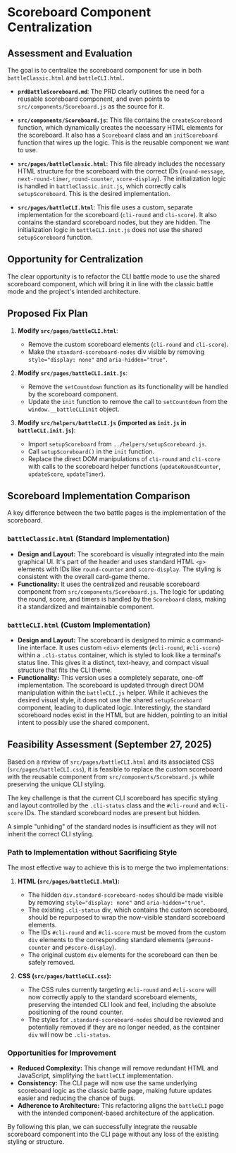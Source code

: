 # Scoreboard Component Centralization

## Assessment and Evaluation

The goal is to centralize the scoreboard component for use in both `battleClassic.html` and `battleCLI.html`.

- **`prdBattleScoreboard.md`**: The PRD clearly outlines the need for a reusable scoreboard component, and even points to `src/components/Scoreboard.js` as the source for it.

- **`src/components/Scoreboard.js`**: This file contains the `createScoreboard` function, which dynamically creates the necessary HTML elements for the scoreboard. It also has a `Scoreboard` class and an `initScoreboard` function that wires up the logic. This is the reusable component we want to use.

- **`src/pages/battleClassic.html`**: This file already includes the necessary HTML structure for the scoreboard with the correct IDs (`round-message`, `next-round-timer`, `round-counter`, `score-display`). The initialization logic is handled in `battleClassic.init.js`, which correctly calls `setupScoreboard`. This is the desired implementation.

- **`src/pages/battleCLI.html`**: This file uses a custom, separate implementation for the scoreboard (`cli-round` and `cli-score`). It also contains the standard scoreboard nodes, but they are hidden. The initialization logic in `battleCLI.init.js` does not use the shared `setupScoreboard` function.

## Opportunity for Centralization

The clear opportunity is to refactor the CLI battle mode to use the shared scoreboard component, which will bring it in line with the classic battle mode and the project's intended architecture.

## Proposed Fix Plan

1. **Modify `src/pages/battleCLI.html`**:
   - Remove the custom scoreboard elements (`cli-round` and `cli-score`).
   - Make the `standard-scoreboard-nodes` div visible by removing `style="display: none"` and `aria-hidden="true"`.

2. **Modify `src/pages/battleCLI.init.js`**:
   - Remove the `setCountdown` function as its functionality will be handled by the scoreboard component.
   - Update the `init` function to remove the call to `setCountdown` from the `window.__battleCLIinit` object.

3. **Modify `src/helpers/battleCLI.js` (imported as `init.js` in `battleCLI.init.js`)**:
   - Import `setupScoreboard` from `../helpers/setupScoreboard.js`.
   - Call `setupScoreboard()` in the `init` function.
   - Replace the direct DOM manipulations of `cli-round` and `cli-score` with calls to the scoreboard helper functions (`updateRoundCounter`, `updateScore`, `updateTimer`).

## Scoreboard Implementation Comparison

A key difference between the two battle pages is the implementation of the scoreboard.

### `battleClassic.html` (Standard Implementation)

- **Design and Layout:** The scoreboard is visually integrated into the main graphical UI. It's part of the header and uses standard HTML `<p>` elements with IDs like `round-counter` and `score-display`. The styling is consistent with the overall card-game theme.
- **Functionality:** It uses the centralized and reusable scoreboard component from `src/components/Scoreboard.js`. The logic for updating the round, score, and timers is handled by the `Scoreboard` class, making it a standardized and maintainable component.

### `battleCLI.html` (Custom Implementation)

- **Design and Layout:** The scoreboard is designed to mimic a command-line interface. It uses custom `<div>` elements (`#cli-round`, `#cli-score`) within a `.cli-status` container, which is styled to look like a terminal's status line. This gives it a distinct, text-heavy, and compact visual structure that fits the CLI theme.
- **Functionality:** This version uses a completely separate, one-off implementation. The scoreboard is updated through direct DOM manipulation within the `battleCLI.js` helper. While it achieves the desired visual style, it does not use the shared `setupScoreboard` component, leading to duplicated logic. Interestingly, the standard scoreboard nodes exist in the HTML but are hidden, pointing to an initial intent to possibly use the shared component.

## Feasibility Assessment (September 27, 2025)

Based on a review of `src/pages/battleCLI.html` and its associated CSS (`src/pages/battleCLI.css`), it is feasible to replace the custom scoreboard with the reusable component from `src/components/Scoreboard.js` while preserving the unique CLI styling.

The key challenge is that the current CLI scoreboard has specific styling and layout controlled by the `.cli-status` class and the `#cli-round` and `#cli-score` IDs. The standard scoreboard nodes are present but hidden.

A simple "unhiding" of the standard nodes is insufficient as they will not inherit the correct CLI styling.

### Path to Implementation without Sacrificing Style

The most effective way to achieve this is to merge the two implementations:

1.  **HTML (`src/pages/battleCLI.html`):**
    *   The hidden `div.standard-scoreboard-nodes` should be made visible by removing `style="display: none"` and `aria-hidden="true"`.
    *   The existing `.cli-status` div, which contains the custom scoreboard, should be repurposed to wrap the now-visible standard scoreboard elements.
    *   The IDs `#cli-round` and `#cli-score` must be moved from the custom `div` elements to the corresponding standard elements (`p#round-counter` and `p#score-display`).
    *   The original custom `div` elements for the scoreboard can then be safely removed.

2.  **CSS (`src/pages/battleCLI.css`):**
    *   The CSS rules currently targeting `#cli-round` and `#cli-score` will now correctly apply to the standard scoreboard elements, preserving the intended CLI look and feel, including the absolute positioning of the round counter.
    *   The styles for `.standard-scoreboard-nodes` should be reviewed and potentially removed if they are no longer needed, as the container `div` will now be `.cli-status`.

### Opportunities for Improvement

*   **Reduced Complexity:** This change will remove redundant HTML and JavaScript, simplifying the `battleCLI` implementation.
*   **Consistency:** The CLI page will now use the same underlying scoreboard logic as the classic battle page, making future updates easier and reducing the chance of bugs.
*   **Adherence to Architecture:** This refactoring aligns the `battleCLI` page with the intended component-based architecture of the application.

By following this plan, we can successfully integrate the reusable scoreboard component into the CLI page without any loss of the existing styling or structure.